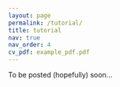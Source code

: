 ```yaml
---
layout: page
permalink: /tutorial/
title: tutorial
nav: true
nav_order: 4
cv_pdf: example_pdf.pdf
---
```

To be posted (hopefully) soon...